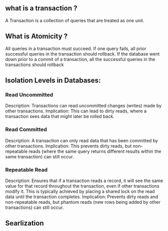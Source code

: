 
## what is a transaction ?  
A Transaction is  a collection of queries that are treated as one unit.

## What is Atomicity ?
All queries in a transaction must succeed. If one query fails, all prior successful queries in the transaction
should rollback. If the database went down prior to a commit of a transaction,
all the successful queries in the transactions should rollback  

## Isolation Levels in Databases:
### Read Uncommitted

Description: Transactions can read uncommitted changes (writes) made by other transactions.
Implication: This can lead to dirty reads, where a transaction sees data that might later be rolled back.
### Read Committed

Description: A transaction can only read data that has been committed by other transactions.
Implication: This prevents dirty reads, but non-repeatable reads (where the same query returns different results within the same transaction) can still occur.
### Repeatable Read

Description: Ensures that if a transaction reads a record, it will see the same value for that record throughout the transaction, even if other transactions modify it. This is typically achieved by placing a shared lock on the read data until the transaction completes.
Implication: Prevents dirty reads and non-repeatable reads, but phantom reads (new rows being added by other transactions) can still occur.

## Searlization
